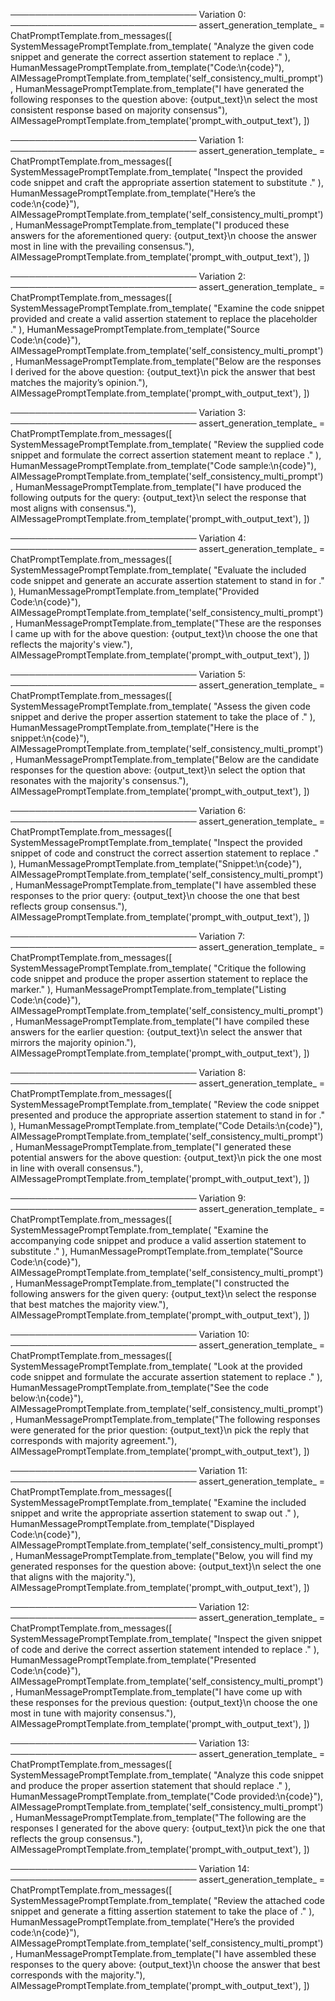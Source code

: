 
──────────────────────────────
Variation 0:
──────────────────────────────
assert_generation_template_ = ChatPromptTemplate.from_messages([
    SystemMessagePromptTemplate.from_template(
        "Analyze the given code snippet and generate the correct assertion statement to replace <AssertPlaceHolder>."
    ),
    HumanMessagePromptTemplate.from_template("Code:\n{code}"),
    AIMessagePromptTemplate.from_template('self_consistency_multi_prompt'),
    HumanMessagePromptTemplate.from_template("I have generated the following responses to the question above: {output_text}\n select the most consistent response based on majority consensus"),
    AIMessagePromptTemplate.from_template('prompt_with_output_text'),
])

──────────────────────────────
Variation 1:
──────────────────────────────
assert_generation_template_ = ChatPromptTemplate.from_messages([
    SystemMessagePromptTemplate.from_template(
        "Inspect the provided code snippet and craft the appropriate assertion statement to substitute <AssertPlaceHolder>."
    ),
    HumanMessagePromptTemplate.from_template("Here’s the code:\n{code}"),
    AIMessagePromptTemplate.from_template('self_consistency_multi_prompt'),
    HumanMessagePromptTemplate.from_template("I produced these answers for the aforementioned query: {output_text}\n choose the answer most in line with the prevailing consensus."),
    AIMessagePromptTemplate.from_template('prompt_with_output_text'),
])

──────────────────────────────
Variation 2:
──────────────────────────────
assert_generation_template_ = ChatPromptTemplate.from_messages([
    SystemMessagePromptTemplate.from_template(
        "Examine the code snippet provided and create a valid assertion statement to replace the placeholder <AssertPlaceHolder>."
    ),
    HumanMessagePromptTemplate.from_template("Source Code:\n{code}"),
    AIMessagePromptTemplate.from_template('self_consistency_multi_prompt'),
    HumanMessagePromptTemplate.from_template("Below are the responses I derived for the above question: {output_text}\n pick the answer that best matches the majority’s opinion."),
    AIMessagePromptTemplate.from_template('prompt_with_output_text'),
])

──────────────────────────────
Variation 3:
──────────────────────────────
assert_generation_template_ = ChatPromptTemplate.from_messages([
    SystemMessagePromptTemplate.from_template(
        "Review the supplied code snippet and formulate the correct assertion statement meant to replace <AssertPlaceHolder>."
    ),
    HumanMessagePromptTemplate.from_template("Code sample:\n{code}"),
    AIMessagePromptTemplate.from_template('self_consistency_multi_prompt'),
    HumanMessagePromptTemplate.from_template("I have produced the following outputs for the query: {output_text}\n select the response that most aligns with consensus."),
    AIMessagePromptTemplate.from_template('prompt_with_output_text'),
])

──────────────────────────────
Variation 4:
──────────────────────────────
assert_generation_template_ = ChatPromptTemplate.from_messages([
    SystemMessagePromptTemplate.from_template(
        "Evaluate the included code snippet and generate an accurate assertion statement to stand in for <AssertPlaceHolder>."
    ),
    HumanMessagePromptTemplate.from_template("Provided Code:\n{code}"),
    AIMessagePromptTemplate.from_template('self_consistency_multi_prompt'),
    HumanMessagePromptTemplate.from_template("These are the responses I came up with for the above question: {output_text}\n choose the one that reflects the majority's view."),
    AIMessagePromptTemplate.from_template('prompt_with_output_text'),
])

──────────────────────────────
Variation 5:
──────────────────────────────
assert_generation_template_ = ChatPromptTemplate.from_messages([
    SystemMessagePromptTemplate.from_template(
        "Assess the given code snippet and derive the proper assertion statement to take the place of <AssertPlaceHolder>."
    ),
    HumanMessagePromptTemplate.from_template("Here is the snippet:\n{code}"),
    AIMessagePromptTemplate.from_template('self_consistency_multi_prompt'),
    HumanMessagePromptTemplate.from_template("Below are the candidate responses for the question above: {output_text}\n select the option that resonates with the majority's consensus."),
    AIMessagePromptTemplate.from_template('prompt_with_output_text'),
])

──────────────────────────────
Variation 6:
──────────────────────────────
assert_generation_template_ = ChatPromptTemplate.from_messages([
    SystemMessagePromptTemplate.from_template(
        "Inspect the provided snippet of code and construct the correct assertion statement to replace <AssertPlaceHolder>."
    ),
    HumanMessagePromptTemplate.from_template("Snippet:\n{code}"),
    AIMessagePromptTemplate.from_template('self_consistency_multi_prompt'),
    HumanMessagePromptTemplate.from_template("I have assembled these responses to the prior query: {output_text}\n choose the one that best reflects group consensus."),
    AIMessagePromptTemplate.from_template('prompt_with_output_text'),
])

──────────────────────────────
Variation 7:
──────────────────────────────
assert_generation_template_ = ChatPromptTemplate.from_messages([
    SystemMessagePromptTemplate.from_template(
        "Critique the following code snippet and produce the proper assertion statement to replace the <AssertPlaceHolder> marker."
    ),
    HumanMessagePromptTemplate.from_template("Listing Code:\n{code}"),
    AIMessagePromptTemplate.from_template('self_consistency_multi_prompt'),
    HumanMessagePromptTemplate.from_template("I have compiled these answers for the earlier question: {output_text}\n select the answer that mirrors the majority opinion."),
    AIMessagePromptTemplate.from_template('prompt_with_output_text'),
])

──────────────────────────────
Variation 8:
──────────────────────────────
assert_generation_template_ = ChatPromptTemplate.from_messages([
    SystemMessagePromptTemplate.from_template(
        "Review the code snippet presented and produce the appropriate assertion statement to stand in for <AssertPlaceHolder>."
    ),
    HumanMessagePromptTemplate.from_template("Code Details:\n{code}"),
    AIMessagePromptTemplate.from_template('self_consistency_multi_prompt'),
    HumanMessagePromptTemplate.from_template("I generated these potential answers for the above question: {output_text}\n pick the one most in line with overall consensus."),
    AIMessagePromptTemplate.from_template('prompt_with_output_text'),
])

──────────────────────────────
Variation 9:
──────────────────────────────
assert_generation_template_ = ChatPromptTemplate.from_messages([
    SystemMessagePromptTemplate.from_template(
        "Examine the accompanying code snippet and produce a valid assertion statement to substitute <AssertPlaceHolder>."
    ),
    HumanMessagePromptTemplate.from_template("Source Code:\n{code}"),
    AIMessagePromptTemplate.from_template('self_consistency_multi_prompt'),
    HumanMessagePromptTemplate.from_template("I constructed the following answers for the given query: {output_text}\n select the response that best matches the majority view."),
    AIMessagePromptTemplate.from_template('prompt_with_output_text'),
])

──────────────────────────────
Variation 10:
──────────────────────────────
assert_generation_template_ = ChatPromptTemplate.from_messages([
    SystemMessagePromptTemplate.from_template(
        "Look at the provided code snippet and formulate the accurate assertion statement to replace <AssertPlaceHolder>."
    ),
    HumanMessagePromptTemplate.from_template("See the code below:\n{code}"),
    AIMessagePromptTemplate.from_template('self_consistency_multi_prompt'),
    HumanMessagePromptTemplate.from_template("The following responses were generated for the prior question: {output_text}\n pick the reply that corresponds with majority agreement."),
    AIMessagePromptTemplate.from_template('prompt_with_output_text'),
])

──────────────────────────────
Variation 11:
──────────────────────────────
assert_generation_template_ = ChatPromptTemplate.from_messages([
    SystemMessagePromptTemplate.from_template(
        "Examine the included snippet and write the appropriate assertion statement to swap out <AssertPlaceHolder>."
    ),
    HumanMessagePromptTemplate.from_template("Displayed Code:\n{code}"),
    AIMessagePromptTemplate.from_template('self_consistency_multi_prompt'),
    HumanMessagePromptTemplate.from_template("Below, you will find my generated responses for the question above: {output_text}\n select the one that aligns with the majority."),
    AIMessagePromptTemplate.from_template('prompt_with_output_text'),
])

──────────────────────────────
Variation 12:
──────────────────────────────
assert_generation_template_ = ChatPromptTemplate.from_messages([
    SystemMessagePromptTemplate.from_template(
        "Inspect the given snippet of code and derive the correct assertion statement intended to replace <AssertPlaceHolder>."
    ),
    HumanMessagePromptTemplate.from_template("Presented Code:\n{code}"),
    AIMessagePromptTemplate.from_template('self_consistency_multi_prompt'),
    HumanMessagePromptTemplate.from_template("I have come up with these responses for the previous question: {output_text}\n choose the one most in tune with majority consensus."),
    AIMessagePromptTemplate.from_template('prompt_with_output_text'),
])

──────────────────────────────
Variation 13:
──────────────────────────────
assert_generation_template_ = ChatPromptTemplate.from_messages([
    SystemMessagePromptTemplate.from_template(
        "Analyze this code snippet and produce the proper assertion statement that should replace <AssertPlaceHolder>."
    ),
    HumanMessagePromptTemplate.from_template("Code provided:\n{code}"),
    AIMessagePromptTemplate.from_template('self_consistency_multi_prompt'),
    HumanMessagePromptTemplate.from_template("The following are the responses I generated for the above query: {output_text}\n pick the one that reflects the group consensus."),
    AIMessagePromptTemplate.from_template('prompt_with_output_text'),
])

──────────────────────────────
Variation 14:
──────────────────────────────
assert_generation_template_ = ChatPromptTemplate.from_messages([
    SystemMessagePromptTemplate.from_template(
        "Review the attached code snippet and generate a fitting assertion statement to take the place of <AssertPlaceHolder>."
    ),
    HumanMessagePromptTemplate.from_template("Here’s the provided code:\n{code}"),
    AIMessagePromptTemplate.from_template('self_consistency_multi_prompt'),
    HumanMessagePromptTemplate.from_template("I have assembled these responses to the query above: {output_text}\n choose the answer that best corresponds with the majority."),
    AIMessagePromptTemplate.from_template('prompt_with_output_text'),
])
